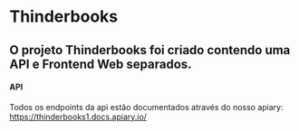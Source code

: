 # Thinderbooks

## O projeto Thinderbooks foi criado contendo uma API e Frontend Web separados.

#### API
Todos os endpoints da api estão documentados através do nosso apiary: https://thinderbooks1.docs.apiary.io/
